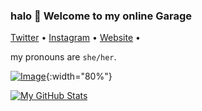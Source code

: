 ### halo 👋 Welcome to my online Garage


<p align="left">
  <a href="https://twitter.com/sur_dev12">Twitter</a> •
  <a href="https://instagram.com/suraaga.devraj">Instagram</a> • 
  <a href="https://suraaga.github.io">Website</a> •
</p>
  
 my pronouns are `she/her`.

[![Image](https://i.imgur.com/JkxyQes.jpg)](https://imgur.com/JkxyQes){:width="80%"}








 [![My GitHub Stats](https://github-readme-stats.vercel.app/api?username=Suraaga)](https://github.com/Suraaga) 

